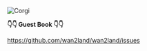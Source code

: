 ![Corgi](https://corgi.photos/200/200)


**👇👇 Guest Book 👇👇**

https://github.com/wan2land/wan2land/issues
